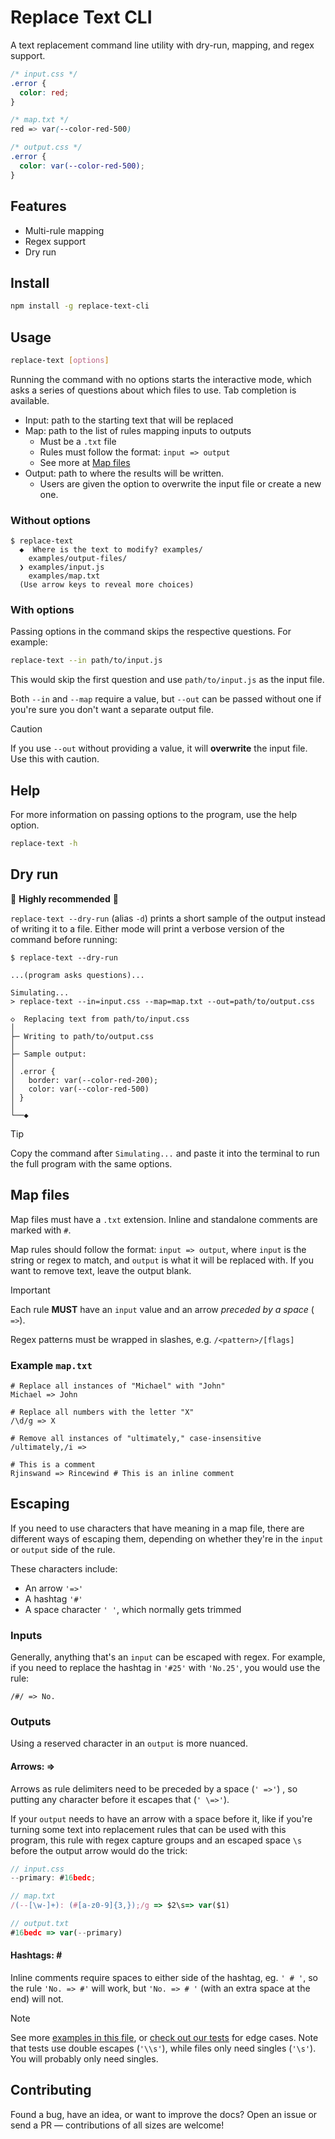 # Replace Text CLI

A text replacement command line utility with dry-run, mapping, and regex support.

```css
/* input.css */
.error {
  color: red;
}

/* map.txt */
red => var(--color-red-500)

/* output.css */
.error {
  color: var(--color-red-500);
}
```

## Features

- Multi-rule mapping
- Regex support
- Dry run

## Install

```bash
npm install -g replace-text-cli
```

## Usage

```bash
replace-text [options]
```

Running the command with no options starts the interactive mode, which asks a series of questions about which files to use. Tab completion is available.

- Input: path to the starting text that will be replaced
- Map: path to the list of rules mapping inputs to outputs
  - Must be a `.txt` file
  - Rules must follow the format: `input => output`
  - See more at [Map files](#map-files)
- Output: path to where the results will be written.
  - Users are given the option to overwrite the input file or create a new one.

### Without options

```console
$ replace-text
  ◆  Where is the text to modify? examples/
    examples/output-files/
  ❯ examples/input.js
    examples/map.txt
  (Use arrow keys to reveal more choices)
```

### With options

Passing options in the command skips the respective questions. For example:

```bash
replace-text --in path/to/input.js
```

This would skip the first question and use `path/to/input.js` as the input file.

Both `--in` and `--map` require a value, but `--out` can be passed without one if you're sure you don't want a separate output file.

> [!CAUTION]
> If you use `--out` without providing a value, it will **overwrite** the input file. Use this with caution.

## Help

For more information on passing options to the program, use the help option.

```bash
replace-text -h
```

## Dry run

🚨 **Highly recommended** 🚨

`replace-text --dry-run` (alias `-d`) prints a short sample of the output instead of writing it to a file. Either mode will print a verbose version of the command before running:

```console
$ replace-text --dry-run

...(program asks questions)...

Simulating...
> replace-text --in=input.css --map=map.txt --out=path/to/output.css

◇  Replacing text from path/to/input.css
│
├─ Writing to path/to/output.css
│
├─ Sample output:
│
│ .error {
│   border: var(--color-red-200);
│   color: var(--color-red-500)
│ }
│
└──◆
```

> [!TIP]
> Copy the command after `Simulating...` and paste it into the terminal to run the full program with the same options.

## Map files

Map files must have a `.txt` extension. Inline and standalone comments are marked with `#`.

Map rules should follow the format: `input => output`, where `input` is the string or regex to match, and `output` is what it will be replaced with. If you want to remove text, leave the output blank.

> [!IMPORTANT]
> Each rule **MUST** have an `input` value and an arrow _preceded by a space_ (` =>`).

Regex patterns must be wrapped in slashes, e.g. `/<pattern>/[flags]`

### Example `map.txt`

```text title="map.txt"
# Replace all instances of "Michael" with "John"
Michael => John

# Replace all numbers with the letter "X"
/\d/g => X

# Remove all instances of "ultimately," case-insensitive
/ultimately,/i =>

# This is a comment
Rjinswand => Rincewind # This is an inline comment
```

## Escaping

If you need to use characters that have meaning in a map file, there are different ways of escaping them, depending on whether they're in the `input` or `output` side of the rule.

These characters include:

- An arrow `'=>'`
- A hashtag `'#'`
- A space character `' '`, which normally gets trimmed

### Inputs

Generally, anything that's an `input` can be escaped with regex. For example, if you need to replace the hashtag in `'#25'` with `'No.25'`, you would use the rule:

```text
/#/ => No.
```

### Outputs

Using a reserved character in an `output` is more nuanced.

#### Arrows: =>

Arrows as rule delimiters need to be preceded by a space (`' =>'`) , so putting any character before it escapes that (`' \=>'`).

If your `output` needs to have an arrow with a space before it, like if you're turning some text into replacement rules that can be used with this program, this rule with regex capture groups and an escaped space `\s` before the output arrow would do the trick:

```js
// input.css
--primary: #16bedc;

// map.txt
/(--[\w-]+): (#[a-z0-9]{3,});/g => $2\s=> var($1)

// output.txt
#16bedc => var(--primary)
```

#### Hashtags: \#

Inline comments require spaces to either side of the hashtag, eg. `' # '`, so the rule `'No. => #'` will work, but `'No. => # '` (with an extra space at the end) will not.

> [!NOTE]
> See more [examples in this file](examples/color-to-var-map.txt), or [check out our tests](test/utils/replace.test.ts) for edge cases. Note that tests use double escapes (`'\\s'`), while files only need singles (`'\s'`). You will probably only need singles.

## Contributing

Found a bug, have an idea, or want to improve the docs? Open an issue or send a PR — contributions of all sizes are welcome!
